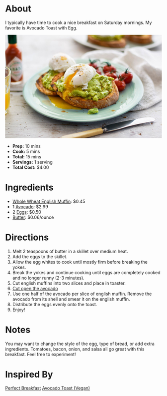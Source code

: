 # About

I typically have time to cook a nice breakfast on Saturday mornings. My favorite is Avocado Toast with Egg.

![Avocado Toast on English Muffin](./Avocado-Toast.jpg)

- **Prep:** 10 mins
- **Cook:** 5 mins
- **Total:** 15 mins
- **Servings:** 1 serving
- **Total Cost:** $4.00

# Ingredients

- [Whole Wheat English Muffin](https://primenow.amazon.com/dp/B074H6R68R?qid=1566848952&m=ANOZNJWOJO2HN&sr=1-1&ref_=pn_sr_sg_1_img_ANOZNJWOJO2HN): $0.45
- 1 [Avocado](https://primenow.amazon.com/dp/B07C5ZMJ5H?qid=1566848755&m=ANOZNJWOJO2HN&sr=1-1&ref_=pn_sr_sg_1_img_ANOZNJWOJO2HN): $2.99
- 2 [Eggs](https://primenow.amazon.com/dp/B07PFDYT9T?qid=1566848811&m=ANOZNJWOJO2HN&sr=1-5&ref_=pn_sr_sg_5_img_ANOZNJWOJO2HN): $0.50
- [Butter](https://primenow.amazon.com/dp/B074VDJ7KZ?qid=1566848883&m=ANOZNJWOJO2HN&sr=1-2&ref_=pn_sr_sg_2_img_ANOZNJWOJO2HN): $0.06/ounce

# Directions

1. Melt 2 teaspoons of butter in a skillet over medium heat.
2. Add the eggs to the skillet.
3. Allow the egg whites to cook until mostly firm before breaking the yokes.
4. Break the yokes and continue cooking until eggs are completely cooked and no longer runny (2-3 minutes).
5. Cut english muffins into two slices and place in toaster.
6. [Cut open the avocado](https://www.realsimple.com/food-recipes/cooking-tips-techniques/preparation/slice-dice-avocado)
7. Use one half of the avocado per slice of english muffin. Remove the avocado from its shell and smear it on the english muffin.
8. Distribute the eggs evenly onto the toast.
9. Enjoy!

# Notes

You may want to change the style of the egg, type of bread, or add extra ingredients. Tomatoes, bacon, onion, and salsa all go great with this breakfast. Feel free to experiment!


# Inspired By

[Perfect Breakfast](https://www.allrecipes.com/recipe/221304/perfect-breakfast/)
[Avocado Toast (Vegan)](https://www.allrecipes.com/recipe/246803/avocado-toast-vegan/?internalSource=hub%20recipe&referringContentType=Search&clickId=cardslot%205)
